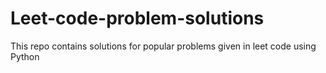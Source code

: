 # Leet-code-problem-solutions
This repo contains solutions for popular problems given in leet code using Python
